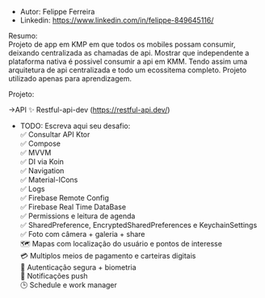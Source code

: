 
* Autor: Felippe Ferreira 
* Linkedin: https://www.linkedin.com/in/felippe-849645116/


Resumo:\
Projeto de app em KMP em que todos os mobiles possam consumir, deixando centralizada as chamadas de api.
Mostrar que independente a plataforma nativa é possivel consumir a api em KMM.
Tendo assim uma arquitetura de api centralizada e todo um ecossitema completo.
Projeto utilizado apenas para aprendizagem.


Projeto:


->API
✨ Restful-api-dev (https://restful-api.dev/)


* TODO: Escreva aqui seu desafio:\
✅ Consultar API Ktor\
✅ Compose\
✅ MVVM\
✅ DI via Koin\
✅ Navigation\
✅ Material-ICons\
✅ Logs\
✅ Firebase Remote Config\
✅ Firebase Real Time DataBase\
✅ Permissions e leitura de agenda\
✅️ SharedPreference, EncryptedSharedPreferences e KeychainSettings\
✅️ Foto com câmera + galeria + share\
🗺️ Mapas com localização do usuário e pontos de interesse\
💳 Multiplos meios de pagamento e carteiras digitais\
🔐 Autenticação segura + biometria\
🔔 Notificações push\
🕒 Schedule e work manager

